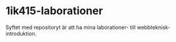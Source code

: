 1ik415-laborationer
===================
Syftet med repositoryt är att ha mina laborationer-
till webbteknisk- 
introduktion.
